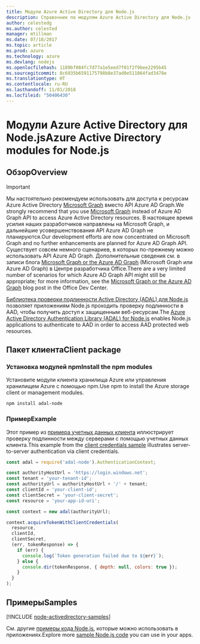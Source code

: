 ```yaml
---
title: Модули Azure Active Directory для Node.js
description: Справочник по модулям Azure Active Directory для Node.js
author: celestedg
ms.author: celested
manager: mtillman
ms.date: 07/18/2017
ms.topic: article
ms.prod: azure
ms.technology: azure
ms.devlang: nodejs
ms.openlocfilehash: 1189bf084fc7d77a1e5eed7f01f2f9bee2295b45
ms.sourcegitcommit: 8c6935b6591175798b8e37ad0e511864fad3478e
ms.translationtype: HT
ms.contentlocale: ru-RU
ms.lasthandoff: 11/01/2018
ms.locfileid: "50406430"
---
```

# <a name="azure-active-directory-modules-for-nodejs"></a><span data-ttu-id="b2fde-103">Модули Azure Active Directory для Node.js</span><span class="sxs-lookup"><span data-stu-id="b2fde-103">Azure Active Directory modules for Node.js</span></span>

## <a name="overview"></a><span data-ttu-id="b2fde-104">Обзор</span><span class="sxs-lookup"><span data-stu-id="b2fde-104">Overview</span></span>

> [!IMPORTANT]
> <span data-ttu-id="b2fde-105">Мы настоятельно рекомендуем использовать для доступа к ресурсам Azure Active Directory [Microsoft Graph](https://graph.microsoft.io/) вместо API Azure AD Graph.</span><span class="sxs-lookup"><span data-stu-id="b2fde-105">We strongly recommend that you use [Microsoft Graph](https://graph.microsoft.io/) instead of Azure AD Graph API to access Azure Active Directory resources.</span></span> <span data-ttu-id="b2fde-106">В настоящее время усилия наших разработчиков направлены на Microsoft Graph, и дальнейшие усовершенствования API Azure AD Graph не планируются.</span><span class="sxs-lookup"><span data-stu-id="b2fde-106">Our development efforts are now concentrated on Microsoft Graph and no further enhancements are planned for Azure AD Graph API.</span></span> <span data-ttu-id="b2fde-107">Существует совсем немного сценариев, в которых по-прежнему можно использовать API Azure AD Graph. Дополнительные сведения см. в записи блога [Microsoft Graph or the Azure AD Graph](https://dev.office.com/blogs/microsoft-graph-or-azure-ad-graph) (Microsoft Graph или Azure AD Graph) в Центре разработчика Office.</span><span class="sxs-lookup"><span data-stu-id="b2fde-107">There are a very limited number of scenarios for which Azure AD Graph API might still be appropriate; for more information, see the [Microsoft Graph or the Azure AD Graph](https://dev.office.com/blogs/microsoft-graph-or-azure-ad-graph) blog post in the Office Dev Center.</span></span>

<span data-ttu-id="b2fde-108">[Библиотека проверки подлинности Active Directory (ADAL) для Node.js](https://www.npmjs.com/package/adal-node) позволяет приложениям Node.js проходить проверку подлинности в AAD, чтобы получить доступ к защищенным веб-ресурсам.</span><span class="sxs-lookup"><span data-stu-id="b2fde-108">The [Azure Active Directory Authentication Library (ADAL) for Node.js](https://www.npmjs.com/package/adal-node) enables Node.js applications to authenticate to AAD in order to access AAD protected web resources.</span></span>

## <a name="client-package"></a><span data-ttu-id="b2fde-109">Пакет клиента</span><span class="sxs-lookup"><span data-stu-id="b2fde-109">Client package</span></span>

### <a name="install-the-npm-modules"></a><span data-ttu-id="b2fde-110">Установка модулей npm</span><span class="sxs-lookup"><span data-stu-id="b2fde-110">Install the npm modules</span></span>

<span data-ttu-id="b2fde-111">Установите модули клиента хранилища Azure или управления хранилищем Azure с помощью npm.</span><span class="sxs-lookup"><span data-stu-id="b2fde-111">Use npm to install the Azure storage client or management modules.</span></span>

```bash
npm install adal-node
```   

### <a name="example"></a><span data-ttu-id="b2fde-112">Пример</span><span class="sxs-lookup"><span data-stu-id="b2fde-112">Example</span></span>

<span data-ttu-id="b2fde-113">Этот пример из [примера учетных данных клиента](https://github.com/MSOpenTech/azure-activedirectory-library-for-nodejs/blob/master/sample/client-credentials-sample.js) иллюстрирует проверку подлинности между серверами с помощью учетных данных клиента.</span><span class="sxs-lookup"><span data-stu-id="b2fde-113">This example from the [client credentials sample](https://github.com/MSOpenTech/azure-activedirectory-library-for-nodejs/blob/master/sample/client-credentials-sample.js) illustrates server-to-server authentication via client credentials.</span></span>

```javascript
const adal = require('adal-node').AuthenticationContext;

const authorityHostUrl = 'https://login.windows.net';
const tenant = 'your-tenant-id';
const authorityUrl = authorityHostUrl + '/' + tenant;
const clientId = 'your-client-id';
const clientSecret = 'your-client-secret';
const resource = 'your-app-id-uri';

const context = new adal(authorityUrl);

context.acquireTokenWithClientCredentials(
  resource,
  clientId,
  clientSecret,
  (err, tokenResponse) => {
    if (err) {
      console.log(`Token generation failed due to ${err}`);
    } else {
      console.dir(tokenResponse, { depth: null, colors: true });
    }
  }
);
```

## <a name="samples"></a><span data-ttu-id="b2fde-114">Примеры</span><span class="sxs-lookup"><span data-stu-id="b2fde-114">Samples</span></span>

[!INCLUDE [node-activedirectory-samples](../docs-ref-conceptual/includes/activedirectory-samples.md)]

<span data-ttu-id="b2fde-115">См. другие [примеры кода Node.js](https://azure.microsoft.com/resources/samples/?platform=nodejs), которые можно использовать в приложениях.</span><span class="sxs-lookup"><span data-stu-id="b2fde-115">Explore more [sample Node.js code](https://azure.microsoft.com/resources/samples/?platform=nodejs) you can use in your apps.</span></span>
